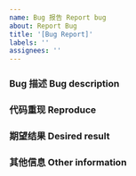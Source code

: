 ```yaml
---
name: Bug 报告 Report bug
about: Report Bug
title: '[Bug Report]'
labels: ''
assignees: ''
---
```


### Bug 描述 Bug description

<!-- 请在上方详细地描述 bug，让大家都能理解 -->
<!-- Please describe the bug in detail above so that everyone can understand -->

### 代码重现 Reproduce

<!-- 最好能提供一个在线demo，以助于我们重现问题。demo 模板：https://codesandbox.io/s/vue-reqeust-template-ryics -->
<!-- It’s best to provide an online demo to help us reproduce the problem. demo template: https://codesandbox.io/s/vue-reqeust-template-ryics -->

### 期望结果 Desired result

<!-- 请在上方描述你原本期望看到的结果 -->
<!-- Please describe above what you expected to see -->

### 其他信息 Other information

<!-- 请在上方输入，如截图等其他信息 -->
<!-- Please enter other information such as screenshots above -->
